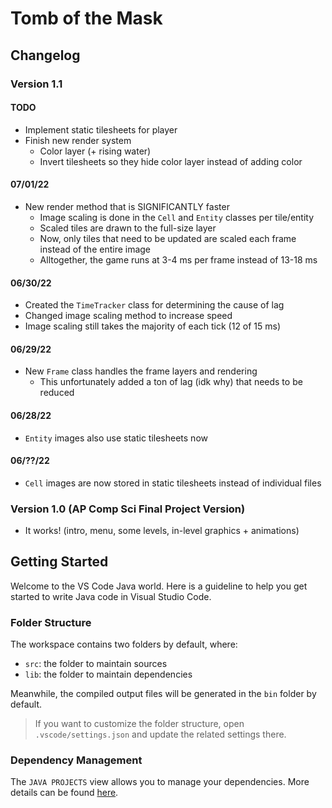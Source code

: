 # **Tomb of the Mask**

## **Changelog**

### Version 1.1

#### TODO

- Implement static tilesheets for player
- Finish new render system
  - Color layer (+ rising water)
  - Invert tilesheets so they hide color layer instead of adding color

#### 07/01/22

- New render method that is SIGNIFICANTLY faster
  - Image scaling is done in the `Cell` and `Entity` classes per tile/entity
  - Scaled tiles are drawn to the full-size layer
  - Now, only tiles that need to be updated are scaled each frame instead of the entire image
  - Alltogether, the game runs at 3-4 ms per frame instead of 13-18 ms

#### 06/30/22

- Created the `TimeTracker` class for determining the cause of lag
- Changed image scaling method to increase speed
- Image scaling still takes the majority of each tick (12 of 15 ms)

#### 06/29/22

- New `Frame` class handles the frame layers and rendering
  - This unfortunately added a ton of lag (idk why) that needs to be reduced

#### 06/28/22

- `Entity` images also use static tilesheets now

#### 06/??/22

- `Cell` images are now stored in static tilesheets instead of individual files

### **Version 1.0** (AP Comp Sci Final Project Version)

- It works! (intro, menu, some levels, in-level graphics + animations)

## Getting Started

Welcome to the VS Code Java world. Here is a guideline to help you get started to write Java code in Visual Studio Code.

### Folder Structure

The workspace contains two folders by default, where:

- `src`: the folder to maintain sources
- `lib`: the folder to maintain dependencies

Meanwhile, the compiled output files will be generated in the `bin` folder by default.

> If you want to customize the folder structure, open `.vscode/settings.json` and update the related settings there.

### Dependency Management

The `JAVA PROJECTS` view allows you to manage your dependencies. More details can be found [here](https://github.com/microsoft/vscode-java-dependency#manage-dependencies).

